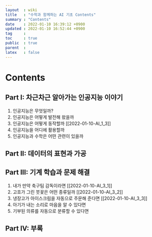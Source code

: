 ```yaml
---
layout  : wiki
title   : "수학과 함께하는 AI 기초 Contents"
summary : "Contents"
date    : 2022-01-10 16:39:12 +0900
updated : 2022-01-10 16:52:44 +0900
tag     : 
toc     : true
public  : true
parent  : 
latex   : false
---
```


# Contents

## Part I: 차근차근 알아가는 인공지능 이야기

1. 인공지능은 무엇일까?
2. 인공지능은 어떻게 발전해 왔을까
3. 인공지능은 어떻게 동작할까 [[2022-01-10-AI_1_3]]
4. 인공지능을 어디에 활용할까
5. 인공지능과 수학은 어떤 관련이 있을까

## Part II: 데이터의 표현과 가공

## Part III: 기계 학습과 문제 해결

1. 내가 만약 축구팀 감독이라면 [[2022-01-10-AI_3_1]]
2. 고흐가 그린 붓꽃은 어떤 종류일까 [[2022-01-10-AI_3_2]]
3. 냉장고가 아이스크림을 자동으로 주문해 준다면 [[2022-01-10-AI_3_3]]
4. 아기가 내는 소리로 마음을 알 수 있다면
5. 기부된 의류를 자동으로 분류할 수 있다면

## Part IV: 부록
